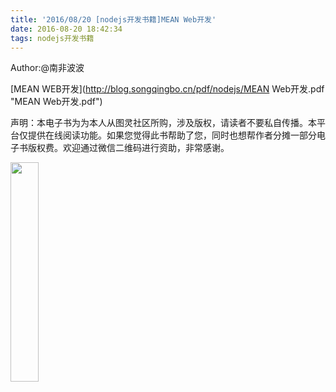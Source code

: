 ```yaml
---
title: '2016/08/20 [nodejs开发书籍]MEAN Web开发'
date: 2016-08-20 18:42:34
tags: nodejs开发书籍
---
```

Author:@南非波波

[MEAN WEB开发](http://blog.songqingbo.cn/pdf/nodejs/MEAN Web开发.pdf "MEAN Web开发.pdf")


声明：本电子书为为本人从图灵社区所购，涉及版权，请读者不要私自传播。本平台仅提供在线阅读功能。如果您觉得此书帮助了您，同时也想帮作者分摊一部分电子书版权费。欢迎通过微信二维码进行资助，非常感谢。

<img src="http://blog.songqingbo.cn/img/微信收款.png" width="30%" height="30%" />